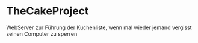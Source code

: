 # TheCakeProject
WebServer zur Führung der Kuchenliste, wenn mal wieder jemand vergisst seinen Computer zu sperren
